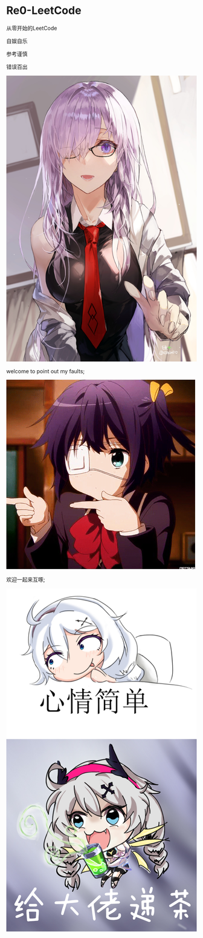 # Re0-LeetCode
从零开始的LeetCode

自娱自乐

参考谨慎

错误百出

![正事配图](https://github.com/NoMoreThanAWord/Re0-LeetCode/raw/master/img/img2.jpg)

welcome to point out my faults;

![正事配图](https://github.com/NoMoreThanAWord/Re0-LeetCode/raw/master/img/img1.jpg)

欢迎一起来互啄;

![正事配图](https://github.com/NoMoreThanAWord/Re0-LeetCode/raw/master/img/img3.jpg)
![正事配图](https://github.com/NoMoreThanAWord/Re0-LeetCode/raw/master/img/img4.jpg)
